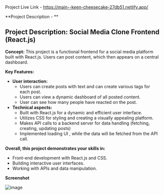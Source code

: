 Project Live Link - https://main--keen-cheesecake-27db51.netlify.app/

**Project Description - **

## Project Description: Social Media Clone Frontend (React.js)

**Concept:** This project is a functional frontend for a social media platform built with React.js. Users can post content, which then appears on a central dashboard.

**Key Features:**

* **User interaction:**
    * Users can create posts with text and can create various tags for each post.
    * Users can view a dynamic dashboard of all posted content.
    * User can see how many people have reacted on the post.
* **Technical aspects:**
    * Built with React.js for a dynamic and efficient user interface.
    * Utilizes CSS for styling and creating a visually appealing platform.
    * Makes API calls to a backend server for data handling (fetching, creating, updating posts)
    * Implemented loading UI , while the data will be fetched from the API call.

**Overall, this project demonstrates your skills in:**

* Front-end development with React.js and CSS.
* Building interactive user interfaces.
* Working with APIs and data manipulation.

**Screenshot**

![image](https://github.com/Anand9598/Social-Media-Clone/assets/141264098/74a1ce11-9072-42da-8430-27781ef4d334)
